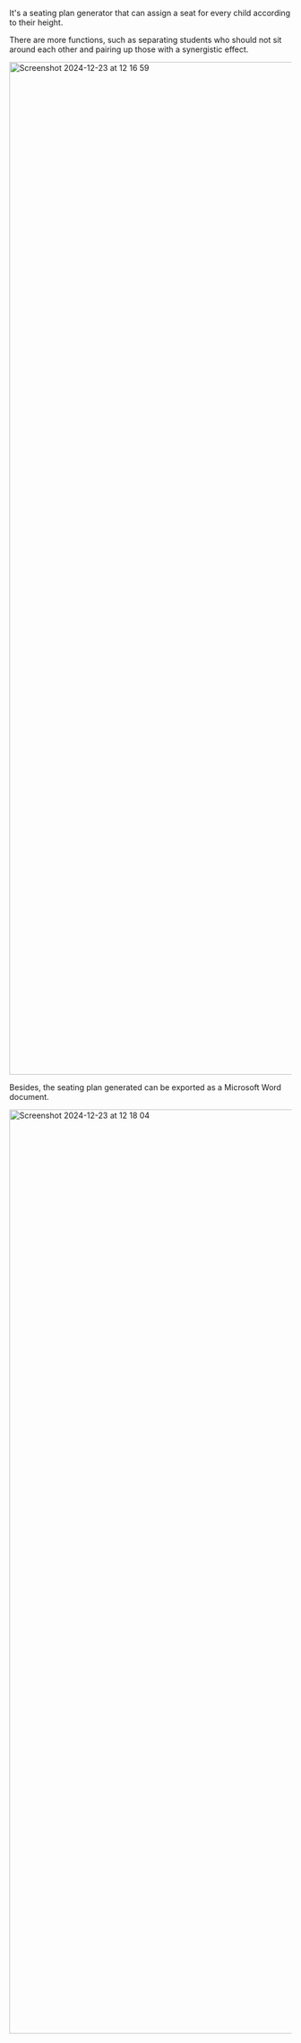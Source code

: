 It's a seating plan generator that can assign a seat for every child according to their height. 

There are more functions, such as separating students who should not sit around each other and pairing up those with a synergistic effect.

<img width="1806" alt="Screenshot 2024-12-23 at 12 16 59" src="https://github.com/user-attachments/assets/63cb2152-a8f1-4028-a6fd-c0019ff01e17" />

Besides, the seating plan generated can be exported as a Microsoft Word document.

<img width="1648" alt="Screenshot 2024-12-23 at 12 18 04" src="https://github.com/user-attachments/assets/530dc2e4-dfa2-4eed-ae89-7de1e13304a8" />

